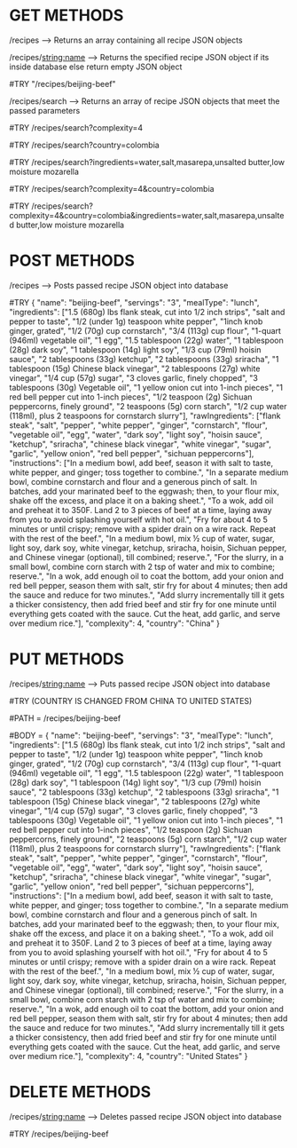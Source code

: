 # GET METHODS

/recipes --> Returns an array containing all recipe JSON objects

/recipes/<string:name> --> Returns the specified recipe JSON object if its inside database else return empty JSON object

#TRY "/recipes/beijing-beef"

/recipes/search --> Returns an array of recipe JSON objects that meet the passed parameters

#TRY /recipes/search?complexity=4

#TRY /recipes/search?country=colombia

#TRY /recipes/search?ingredients=water,salt,masarepa,unsalted butter,low moisture mozarella

#TRY /recipes/search?complexity=4&country=colombia

#TRY /recipes/search?complexity=4&country=colombia&ingredients=water,salt,masarepa,unsalted butter,low moisture mozarella

# POST METHODS

/recipes --> Posts passed recipe JSON object into database

#TRY { "name": "beijing-beef", "servings": "3", "mealType": "lunch", "ingredients": ["1.5 (680g) lbs flank steak, cut into 1/2 inch strips", "salt and pepper to taste", "1/2 (under 1g) teaspoon white pepper", "1inch knob ginger, grated", "1/2 (70g) cup cornstarch", "3/4 (113g) cup flour", "1-quart (946ml) vegetable oil", "1 egg", "1.5 tablespoon (22g) water", "1 tablespoon (28g) dark soy", "1 tablespoon (14g) light soy", "1/3 cup (79ml) hoisin sauce", "2 tablespoons (33g) ketchup", "2 tablespoons (33g) sriracha", "1 tablespoon (15g) Chinese black vinegar", "2 tablespoons  (27g) white vinegar", "1/4 cup (57g) sugar", "3 cloves garlic, finely chopped", "3 tablespoons (30g) Vegetable oil", "1 yellow onion cut into 1-inch pieces", "1 red bell pepper cut into 1-inch pieces", "1/2 teaspoon (2g) Sichuan peppercorns, finely ground", "2 teaspoons (5g) corn starch", "1/2 cup water (118ml), plus 2 teaspoons for cornstarch slurry"], "rawIngredients": ["flank steak", "salt", "pepper", "white pepper", "ginger", "cornstarch", "flour", "vegetable oil", "egg", "water", "dark soy", "light soy", "hoisin sauce", "ketchup", "sriracha", "chinese black vinegar", "white vinegar", "sugar", "garlic", "yellow onion", "red bell pepper", "sichuan peppercorns"], "instructions": ["In a medium bowl, add beef, season it with salt to taste, white pepper, and ginger; toss together to combine.", "In a separate medium bowl, combine cornstarch and flour and a generous pinch of salt.  In batches, add your marinated beef to the eggwash; then, to your flour mix, shake off the excess, and place it on a baking sheet.", "To a wok, add oil and preheat it to 350F. Land 2 to 3 pieces of beef at a time, laying away from you to avoid splashing yourself with hot oil.", "Fry for about 4 to 5 minutes or until crispy; remove with a spider drain on a wire rack.  Repeat with the rest of the beef.", "In a medium bowl, mix ½  cup of water, sugar, light soy, dark soy, white vinegar, ketchup, sriracha, hoisin, Sichuan pepper, and Chinese vinegar (optional), till combined; reserve.", "For the slurry, in a small bowl, combine corn starch with 2 tsp of water and mix to combine; reserve.", "In a wok, add enough oil to coat the bottom, add your onion and red bell pepper, season them with salt, stir fry for about 4 minutes; then add the sauce and reduce for two minutes.", "Add slurry incrementally till it gets a thicker consistency, then add fried beef and stir fry for one minute until everything gets coated with the sauce. Cut the heat, add garlic, and serve over medium rice."], "complexity": 4, "country": "China" }

# PUT METHODS

/recipes/<string:name> --> Puts passed recipe JSON object into database

#TRY (COUNTRY IS CHANGED FROM CHINA TO UNITED STATES) 

#PATH = /recipes/beijing-beef 

#BODY = { "name": "beijing-beef", "servings": "3", "mealType": "lunch", "ingredients": ["1.5 (680g) lbs flank steak, cut into 1/2 inch strips", "salt and pepper to taste", "1/2 (under 1g) teaspoon white pepper", "1inch knob ginger, grated", "1/2 (70g) cup cornstarch", "3/4 (113g) cup flour", "1-quart (946ml) vegetable oil", "1 egg", "1.5 tablespoon (22g) water", "1 tablespoon (28g) dark soy", "1 tablespoon (14g) light soy", "1/3 cup (79ml) hoisin sauce", "2 tablespoons (33g) ketchup", "2 tablespoons (33g) sriracha", "1 tablespoon (15g) Chinese black vinegar", "2 tablespoons  (27g) white vinegar", "1/4 cup (57g) sugar", "3 cloves garlic, finely chopped", "3 tablespoons (30g) Vegetable oil", "1 yellow onion cut into 1-inch pieces", "1 red bell pepper cut into 1-inch pieces", "1/2 teaspoon (2g) Sichuan peppercorns, finely ground", "2 teaspoons (5g) corn starch", "1/2 cup water (118ml), plus 2 teaspoons for cornstarch slurry"], "rawIngredients": ["flank steak", "salt", "pepper", "white pepper", "ginger", "cornstarch", "flour", "vegetable oil", "egg", "water", "dark soy", "light soy", "hoisin sauce", "ketchup", "sriracha", "chinese black vinegar", "white vinegar", "sugar", "garlic", "yellow onion", "red bell pepper", "sichuan peppercorns"], "instructions": ["In a medium bowl, add beef, season it with salt to taste, white pepper, and ginger; toss together to combine.", "In a separate medium bowl, combine cornstarch and flour and a generous pinch of salt.  In batches, add your marinated beef to the eggwash; then, to your flour mix, shake off the excess, and place it on a baking sheet.", "To a wok, add oil and preheat it to 350F. Land 2 to 3 pieces of beef at a time, laying away from you to avoid splashing yourself with hot oil.", "Fry for about 4 to 5 minutes or until crispy; remove with a spider drain on a wire rack.  Repeat with the rest of the beef.", "In a medium bowl, mix ½  cup of water, sugar, light soy, dark soy, white vinegar, ketchup, sriracha, hoisin, Sichuan pepper, and Chinese vinegar (optional), till combined; reserve.", "For the slurry, in a small bowl, combine corn starch with 2 tsp of water and mix to combine; reserve.", "In a wok, add enough oil to coat the bottom, add your onion and red bell pepper, season them with salt, stir fry for about 4 minutes; then add the sauce and reduce for two minutes.", "Add slurry incrementally till it gets a thicker consistency, then add fried beef and stir fry for one minute until everything gets coated with the sauce. Cut the heat, add garlic, and serve over medium rice."], "complexity": 4, "country": "United States" } 

# DELETE METHODS

/recipes/<string:name> --> Deletes passed recipe JSON object into database

#TRY /recipes/beijing-beef